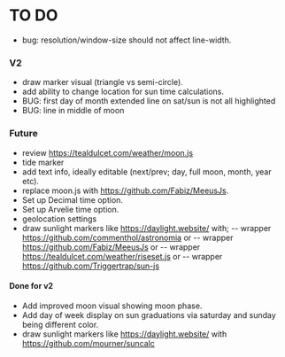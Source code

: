 # TO DO

- bug: resolution/window-size should not affect line-width.

### V2

- draw marker visual (triangle vs semi-circle).
- add ability to change location for sun time calculations.
- BUG: first day of month extended line on sat/sun is not all highlighted
- BUG: line in middle of moon

### Future

- review https://tealdulcet.com/weather/moon.js
- tide marker
- add text info, ideally editable (next/prev; day, full moon, month, year etc).
- replace moon.js with https://github.com/Fabiz/MeeusJs.
- Set up Decimal time option.
- Set up Arvelie time option.
- geolocation settings
- draw sunlight markers like https://daylight.website/ with;
-- wrapper https://github.com/commenthol/astronomia or
-- wrapper https://github.com/Fabiz/MeeusJs or
-- wrapper https://tealdulcet.com/weather/riseset.js or
-- wrapper https://github.com/Triggertrap/sun-js

#### Done for v2

- Add improved moon visual showing moon phase.
- Add day of week display on sun graduations via saturday and sunday being different color.
- draw sunlight markers like https://daylight.website/ with https://github.com/mourner/suncalc
